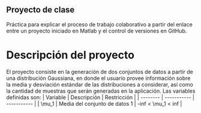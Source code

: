 ## Proyecto de clase
Práctica para explicar el proceso de trabajo colaborativo a partir del enlace entre un proyecto iniciado en Matlab y el control de versiones en GitHub.
# Descripción del proyecto
El proyecto consiste en la generación de dos conjuntos de datos a partir de una distribución Gaussiana, en donde el usuario provee información sobre la media y desviación estándar de las distribuciones a considerar, así como la cantidad de muestras que serán generadas en la aplicación.
Las variables definidas son:
| Variable | Descripción | Restricción |
| -------- | ----------- | ----------- |
| \mu_1 | Media del conjunto de datos 1 | -inf < \mu_1 < inf |
